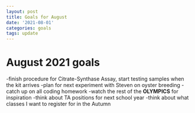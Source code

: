 ```yaml
---
layout: post
title: Goals for August
date: '2021-08-01'
categories: goals
tags: update
---
```


# August 2021 goals
-finish procedure for Citrate-Synthase Assay, start testing samples when the kit arrives
-plan for next experiment with Steven on oyster breeding
-catch up on all coding homework
-watch the rest of the **OLYMPICS** for inspiration
-think about TA positions for next school year
-think about what classes I want to register for in the Autumn
